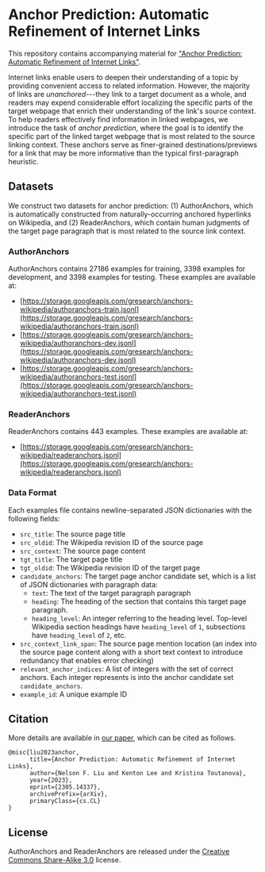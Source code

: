 # Anchor Prediction: Automatic Refinement of Internet Links

This repository contains accompanying material for ["Anchor Prediction: Automatic Refinement of Internet Links"](https://arxiv.org/abs/2305.14337).


Internet links enable users to deepen their understanding of a topic by providing convenient access to related information.
However, the majority of links are _unanchored_---they link to a target document as a whole, and readers may expend considerable
effort localizing the specific parts of the target webpage that enrich their understanding of the link's source context.
To help readers effectively find information in linked webpages, we introduce the task of _anchor prediction_, where the goal
is to identify the specific part of the linked target webpage that is most related to the source linking context.
These anchors serve as finer-grained destinations/previews for a link that may be more informative than the typical
first-paragraph heuristic.

## Datasets

We construct two datasets for anchor prediction: (1) AuthorAnchors, which is automatically constructed from
naturally-occurring anchored hyperlinks on Wikipedia, and (2) ReaderAnchors, which contain human judgments of
the target page paragraph that is most related to the source link context.

### AuthorAnchors

AuthorAnchors contains 27186 examples for training, 3398 examples for development, and 3398
examples for testing. These examples are available at:

* [https://storage.googleapis.com/gresearch/anchors-wikipedia/authoranchors-train.jsonl](https://storage.googleapis.com/gresearch/anchors-wikipedia/authoranchors-train.jsonl)
* [https://storage.googleapis.com/gresearch/anchors-wikipedia/authoranchors-dev.jsonl](https://storage.googleapis.com/gresearch/anchors-wikipedia/authoranchors-dev.jsonl)
* [https://storage.googleapis.com/gresearch/anchors-wikipedia/authoranchors-test.jsonl](https://storage.googleapis.com/gresearch/anchors-wikipedia/authoranchors-test.jsonl)

### ReaderAnchors

ReaderAnchors contains 443 examples. These examples are available at:

* [https://storage.googleapis.com/gresearch/anchors-wikipedia/readeranchors.jsonl](https://storage.googleapis.com/gresearch/anchors-wikipedia/readeranchors.jsonl)

### Data Format

Each examples file contains newline-separated JSON dictionaries with the following fields:

* `src_title`: The source page title
* `src_oldid`: The Wikipedia revision ID of the source page
* `src_context`: The source page content
* `tgt_title`: The target page title
* `tgt_oldid`: The Wikipedia revision ID of the target page
* `candidate_anchors`: The target page anchor candidate set, which is a list of JSON dictionaries with paragraph data:
  * `text`: The text of the target paragraph paragraph
  * `heading`: The heading of the section that contains this target page paragraph.
  * `heading_level`: An integer referring to the heading level. Top-level Wikipedia section headings have `heading_level` of `1`, subsections have `heading_level` of `2`, etc.
* `src_context_link_span`: The source page mention location (an index into the source page content along with a short text context to introduce redundancy that enables error checking)
* `relevant_anchor_indices`: A list of integers with the set of correct anchors. Each integer represents is into the anchor candidate set `candidate_anchors`.
* `example_id`: A unique example ID

## Citation

More details are available in [our paper](https://arxiv.org/abs/2305.14337), which can be cited as follows.

```
@misc{liu2023anchor,
      title={Anchor Prediction: Automatic Refinement of Internet Links},
      author={Nelson F. Liu and Kenton Lee and Kristina Toutanova},
      year={2023},
      eprint={2305.14337},
      archivePrefix={arXiv},
      primaryClass={cs.CL}
}
```

## License
AuthorAnchors and ReaderAnchors are released under the [Creative Commons Share-Alike 3.0](https://creativecommons.org/licenses/by-sa/3.0/) license.
